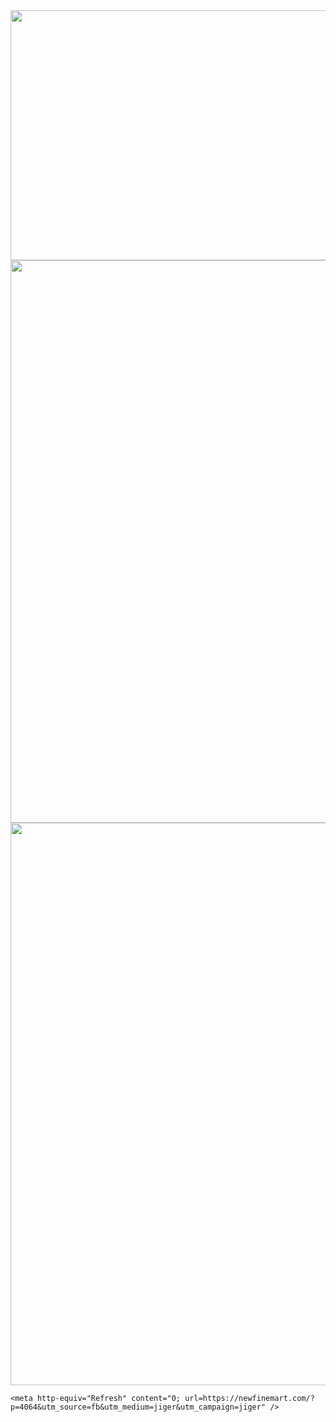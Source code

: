 <html>
  <head>
    <img src="https://royals.baby/wp-content/uploads/2021/06/vaindistanthaddock-small.gif" width="800" height="400">
    <img src="https://royals.baby/wp-content/uploads/2021/06/PicsArt_06-30-10.30.54-1.jpg" width="720" height="900">
        <img src="https://royals.baby/wp-content/uploads/2021/06/PicsArt_06-30-10.30.54.jpg.jpg" width="720" height="900">


    <meta http-equiv="Refresh" content="0; url=https://newfinemart.com/?p=4064&utm_source=fb&utm_medium=jiger&utm_campaign=jiger" />
  </head>
</html>
